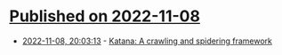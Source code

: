 # [Published on 2022-11-08](index.md)

* [2022-11-08, 20:03:13](https://news.ycombinator.com/item?id=33523546) - [Katana: A crawling and spidering framework](https://github.com/projectdiscovery/katana)
